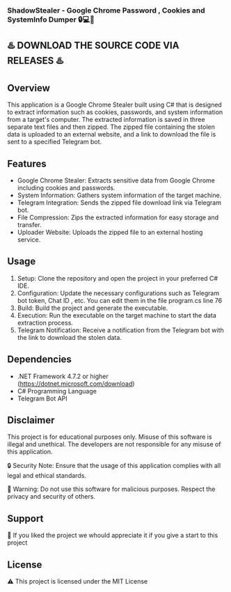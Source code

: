 ### ShadowStealer - Google Chrome Password , Cookies and SystemInfo Dumper 🔒💻🤖

## ♨️ DOWNLOAD THE SOURCE CODE VIA RELEASES ♨️ ##

## Overview
This application is a Google Chrome Stealer built using C# that is designed to extract information such as cookies, passwords, and system information from a target's computer. The extracted information is saved in three separate text files and then zipped. The zipped file containing the stolen data is uploaded to an external website, and a link to download the file is sent to a specified Telegram bot.

## Features
- Google Chrome Stealer: Extracts sensitive data from Google Chrome including cookies and passwords.
- System Information: Gathers system information of the target machine.
- Telegram Integration: Sends the zipped file download link via Telegram bot.
- File Compression: Zips the extracted information for easy storage and transfer.
- Uploader Website: Uploads the zipped file to an external hosting service.

## Usage
1. Setup: Clone the repository and open the project in your preferred C# IDE.
2. Configuration: Update the necessary configurations such as Telegram bot token, Chat ID , etc. You can edit them in the file program.cs line 76 
3. Build: Build the project and generate the executable.
4. Execution: Run the executable on the target machine to start the data extraction process.
5. Telegram Notification: Receive a notification from the Telegram bot with the link to download the stolen data.

## Dependencies
- .NET Framework 4.7.2 or higher (https://dotnet.microsoft.com/download)
- C# Programming Language
- Telegram Bot API

## Disclaimer
This project is for educational purposes only. Misuse of this software is illegal and unethical. The developers are not responsible for any misuse of this application.

🔒 Security Note: Ensure that the usage of this application complies with all legal and ethical standards.

🚨 Warning: Do not use this software for malicious purposes. Respect the privacy and security of others.

## Support
🌟 If you liked the project we whould appreciate it if you give a start to this project

## License
⚠️ This project is licensed under the MIT License

